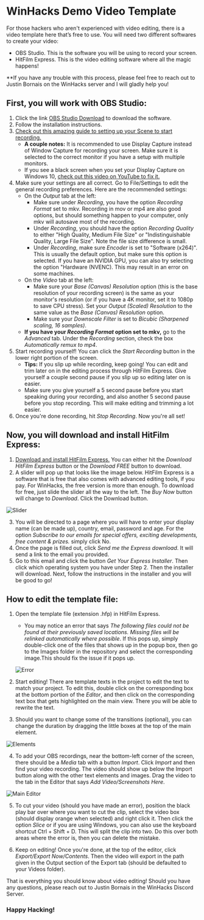 # WinHacks Demo Video Template

For those hackers who aren't experienced with video editing, there is a video template here that’s free to use. You will need two different softwares to create your video:

- OBS Studio. This is the software you will be using to record your screen.
- HitFilm Express. This is the video editing software where all the magic happens!

**If you have any trouble with this process, please feel free to reach out to Justin Bornais on the WinHacks server and I will gladly help you!

## First, you will work with OBS Studio:

1. Click the link [OBS Studio Download](https://obsproject.com/) to download the software.
2. Follow the installation instructions.
3. [Check out this amazing guide to setting up your Scene to start recording.](https://www.youtube.com/watch?v=Muk9LfEWHeU)
   - **A couple notes:** It is recommended to use Display Capture instead of Window Capture for recording your screen. Make sure it is selected to the correct monitor if you have a setup with multiple monitors.
   - If you see a black screen when you set your Display Capture on Windows 10, [check out this video on YouTube to fix it.](https://www.youtube.com/watch?v=awXP6_kDii4)
4. Make sure your settings are all correct. Go to File/Settings to edit the general recording preferences. Here are the recommended settings:
   - On the *Output* tab at the left:
     - Make sure under *Recording*, you have the option *Recording Format* set to mkv. Recording in mov or mp4 are also good options, but should something happen to your computer, only mkv will autosave most of the recording.
     - Under *Recording*, you should have the option *Recording Quality* to either "High Quality, Medium File Size" or "Indistinguishable Quality, Large File Size". Note the file size difference is small.
     - Under *Recording*, make sure *Encoder* is set to "Software (x264)". This is usually the default option, but make sure this option is selected. If you have an NVIDIA GPU, you can also try selecting the option "Hardware (NVENC). This may result in an error on some machines.
   - On the *Video* tab at the left:
     - Make sure your *Base (Canvas) Resolution* option (this is the base resolution of your recording screen) is the same as your monitor's resolution (or if you have a 4K monitor, set it to 1080p to save CPU stress). Set your *Output (Scaled) Resolution* to the same value as the *Base (Canvas) Resolution* option.
     - Make sure your *Downscale Filter* is set to *Bicubic (Sharpened scaling, 16 samples)*.
   - **If you have your _Recording Format_ option set to mkv,** go to the *Advanced* tab. Under the *Recording* section, check the box *Automatically remux to mp4*.
5. Start recording yourself! You can click the *Start Recording* button in the lower right portion of the screen.
   - **Tips:** If you slip up while recording, keep going! You can edit and trim later on in the editing process through HitFilm Express. Give yourself a couple second pause if you slip up so editing later on is easier.
   - Make sure you give yourself a 5 second pause before you start speaking during your recording, and also another 5 second pause before you stop recording. This will make editing and trimming a lot easier.
6. Once you're done recording, hit *Stop Recording*. Now you're all set!

## Now, you will download and install HitFilm Express:

1. [Download and install HitFilm Express.](https://fxhome.com/product/hitfilm-express) You can either hit the *Download HitFilm Express* button or the *Download FREE* button to download.
2. A slider will pop up that looks like the image below. HitFilm Express is a software that is free that also comes with advanced editing tools, if you pay. For WinHacks, the free version is more than enough. To download for free, just slide the slider all the way to the left. The *Buy Now* button will change to *Download*. Click the Download button.

![Slider](https://drive.google.com/uc?export=view&id=1OhabHYrA7fsGonwe1pyriEbGry5JnRhr)

3. You will be directed to a page where you will have to enter your display name (can be made up), country, email, password and age. For the option *Subscribe to our emails for special offers, exciting developments, free content & prizes.* simply click No.
4. Once the page is filled out, click *Send me the Express download*. It will send a link to the email you provided.
5. Go to this email and click the button *Get Your Express Installer*. Then click which operating system you have under Step 2. Then the installer will download. Next, follow the instructions in the installer and you will be good to go!

## How to edit the template file:

1. Open the template file (extension .hfp) in HitFilm Express.
   - You may notice an error that says *The following files could not be found at their previously saved locations. Missing files will be relinked automatically where possible*. If this pops up, simply double-click one of the files that shows up in the popup box, then go to the Images folder in the repository and select the corresponding image.This should fix the issue if it pops up.
   
   ![Error](http://drive.google.com/uc?export=view&id=1BR_cr4J3ibV9qSJxsX7LHncG1XHKEMgK)
2. Start editing! There are template texts in the project to edit the text to match your project. To edit this, double click on the corresponding box at the bottom portion of the *Editor*, and then click on the corresponding text box that gets highlighted on the main view. There you will be able to rewrite the text.
3. Should you want to change some of the transitions (optional), you can change the duration by dragging the little boxes at the top of the main element.

![Elements](https://drive.google.com/uc?export=view&id=1BiOp4TPy8cSzeUnBVdgXu_w2WFlumobX)

4. To add your OBS recordings, near the bottom-left corner of the screen, there should be a *Media* tab with a button *Import*. Click *Import* and then find your video recording. The video should show up below the Import button along with the other text elements and images. Drag the video to the tab in the Editor that says *Add Video/Screenshots Here*.

![Main Editor](https://drive.google.com/uc?export=view&id=1O3_CRZTNOjT7pguLoWenOXsUy7ryubzj)

5. To cut your video (should you have made an error), position the black play bar over where you want to cut the clip, select the video box (should display orange when selected) and right click it. Then click the option *Slice* or if you are using Windows, you can also use the keyboard shortcut Ctrl + Shift + D. This will split the clip into two. Do this over both areas where the error is, then you can delete the mistake.

6. Keep on editing! Once you're done, at the top of the editor, click *Export/Export Now/Contents*. Then the video will export in the path given in the Output section of the Export tab (should be defaulted to your Videos folder).

That is everything you should know about video editing! Should you have any questions, please reach out to Justin Bornais in the WinHacks Discord Server.

### Happy Hacking!
